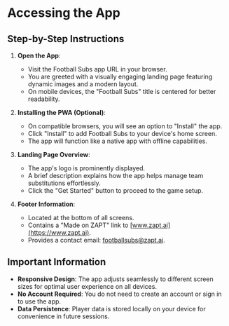 # Accessing the App

## Step-by-Step Instructions

1. **Open the App**:
   - Visit the Football Subs app URL in your browser.
   - You are greeted with a visually engaging landing page featuring dynamic images and a modern layout.
   - On mobile devices, the "Football Subs" title is centered for better readability.

2. **Installing the PWA (Optional)**:
   - On compatible browsers, you will see an option to "Install" the app.
   - Click "Install" to add Football Subs to your device's home screen.
   - The app will function like a native app with offline capabilities.

3. **Landing Page Overview**:
   - The app's logo is prominently displayed.
   - A brief description explains how the app helps manage team substitutions effortlessly.
   - Click the "Get Started" button to proceed to the game setup.

4. **Footer Information**:
   - Located at the bottom of all screens.
   - Contains a "Made on ZAPT" link to [www.zapt.ai](https://www.zapt.ai).
   - Provides a contact email: [footballsubs@zapt.ai](mailto:footballsubs@zapt.ai).

## Important Information

- **Responsive Design**: The app adjusts seamlessly to different screen sizes for optimal user experience on all devices.
- **No Account Required**: You do not need to create an account or sign in to use the app.
- **Data Persistence**: Player data is stored locally on your device for convenience in future sessions.